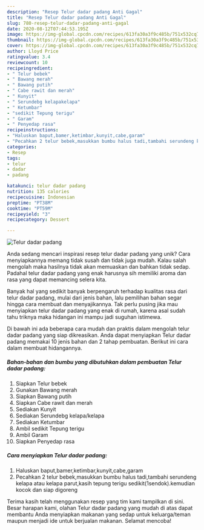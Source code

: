 ```yaml
---
description: "Resep Telur dadar padang Anti Gagal"
title: "Resep Telur dadar padang Anti Gagal"
slug: 780-resep-telur-dadar-padang-anti-gagal
date: 2020-08-12T07:44:53.195Z
image: https://img-global.cpcdn.com/recipes/613fa30a3f9c485b/751x532cq70/telur-dadar-padang-foto-resep-utama.jpg
thumbnail: https://img-global.cpcdn.com/recipes/613fa30a3f9c485b/751x532cq70/telur-dadar-padang-foto-resep-utama.jpg
cover: https://img-global.cpcdn.com/recipes/613fa30a3f9c485b/751x532cq70/telur-dadar-padang-foto-resep-utama.jpg
author: Lloyd Price
ratingvalue: 3.4
reviewcount: 10
recipeingredient:
- " Telur bebek"
- " Bawang merah"
- " Bawang putih"
- " Cabe rawit dan merah"
- " Kunyit"
- " Serundebg kelapakelapa"
- " Ketumbar"
- "sedikit Tepung terigu"
- " Garam"
- " Penyedap rasa"
recipeinstructions:
- "Haluskan baput,bamer,ketimbar,kunyit,cabe,garam"
- "Pecahkan 2 telur bebek,masukkan bumbu halus tadi,tambahi serundeng kelapa atau kelapa parut,kasih tepung terigu sedikit(1sendok).kemudian kocok dan siap digoreng"
categories:
- Resep
tags:
- telur
- dadar
- padang

katakunci: telur dadar padang 
nutrition: 135 calories
recipecuisine: Indonesian
preptime: "PT38M"
cooktime: "PT59M"
recipeyield: "3"
recipecategory: Dessert

---
```



![Telur dadar padang](https://img-global.cpcdn.com/recipes/613fa30a3f9c485b/751x532cq70/telur-dadar-padang-foto-resep-utama.jpg)

Anda sedang mencari inspirasi resep telur dadar padang yang unik? Cara menyiapkannya memang tidak susah dan tidak juga mudah. Kalau salah mengolah maka hasilnya tidak akan memuaskan dan bahkan tidak sedap. Padahal telur dadar padang yang enak harusnya sih memiliki aroma dan rasa yang dapat memancing selera kita.



Banyak hal yang sedikit banyak berpengaruh terhadap kualitas rasa dari telur dadar padang, mulai dari jenis bahan, lalu pemilihan bahan segar hingga cara membuat dan menyajikannya. Tak perlu pusing jika mau menyiapkan telur dadar padang yang enak di rumah, karena asal sudah tahu triknya maka hidangan ini mampu jadi suguhan istimewa.


Di bawah ini ada beberapa cara mudah dan praktis dalam mengolah telur dadar padang yang siap dikreasikan. Anda dapat menyiapkan Telur dadar padang memakai 10 jenis bahan dan 2 tahap pembuatan. Berikut ini cara dalam membuat hidangannya.

<!--inarticleads1-->

##### Bahan-bahan dan bumbu yang dibutuhkan dalam pembuatan Telur dadar padang:

1. Siapkan  Telur bebek
1. Gunakan  Bawang merah
1. Siapkan  Bawang putih
1. Siapkan  Cabe rawit dan merah
1. Sediakan  Kunyit
1. Sediakan  Serundebg kelapa/kelapa
1. Sediakan  Ketumbar
1. Ambil sedikit Tepung terigu
1. Ambil  Garam
1. Siapkan  Penyedap rasa




<!--inarticleads2-->

##### Cara menyiapkan Telur dadar padang:

1. Haluskan baput,bamer,ketimbar,kunyit,cabe,garam
1. Pecahkan 2 telur bebek,masukkan bumbu halus tadi,tambahi serundeng kelapa atau kelapa parut,kasih tepung terigu sedikit(1sendok).kemudian kocok dan siap digoreng




Terima kasih telah menggunakan resep yang tim kami tampilkan di sini. Besar harapan kami, olahan Telur dadar padang yang mudah di atas dapat membantu Anda menyiapkan makanan yang sedap untuk keluarga/teman maupun menjadi ide untuk berjualan makanan. Selamat mencoba!
